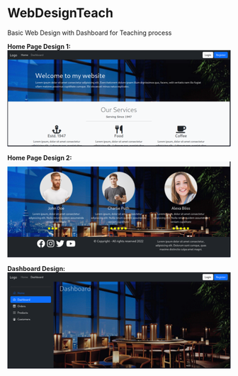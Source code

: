 # WebDesignTeach
Basic Web Design with Dashboard for Teaching process


**Home Page Design 1:**
![](images/1.png)

**Home Page Design 2:**
![](images/2.png)

**Dashboard Design:**
![](images/3.png)
